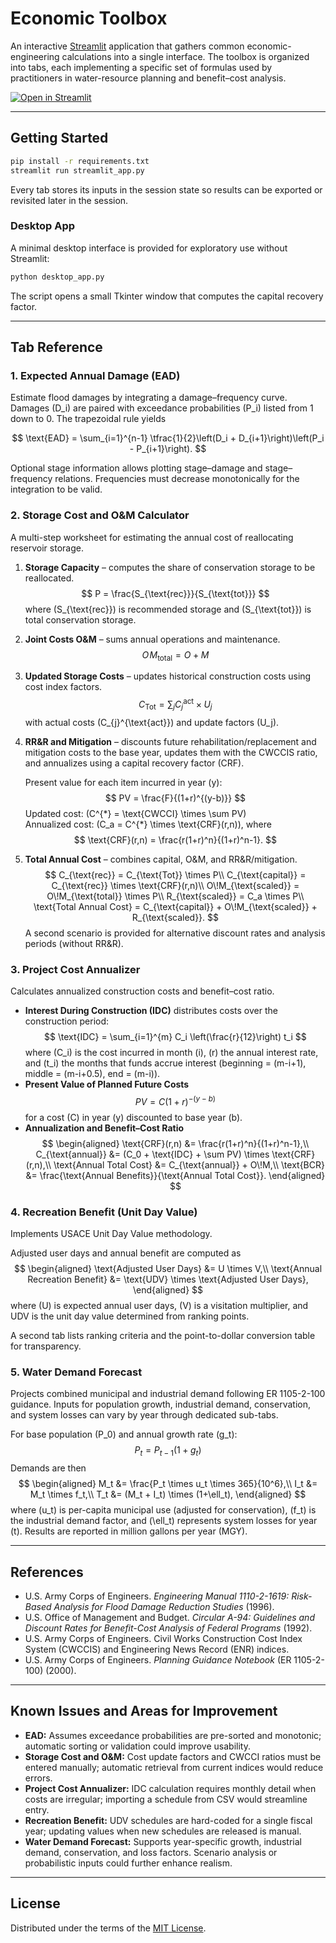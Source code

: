 # Economic Toolbox

An interactive [Streamlit](https://streamlit.io/) application that gathers common economic-engineering calculations into a single interface.  The toolbox is organized into tabs, each implementing a specific set of formulas used by practitioners in water-resource planning and benefit–cost analysis.

[![Open in Streamlit](https://static.streamlit.io/badges/streamlit_badge_black_white.svg)](https://blank-app-template.streamlit.app/)

---

## Getting Started

```bash
pip install -r requirements.txt
streamlit run streamlit_app.py
```

Every tab stores its inputs in the session state so results can be exported or revisited later in the session.

### Desktop App

A minimal desktop interface is provided for exploratory use without Streamlit:

```bash
python desktop_app.py
```

The script opens a small Tkinter window that computes the capital recovery factor.

---

## Tab Reference

### 1. Expected Annual Damage (EAD)
Estimate flood damages by integrating a damage–frequency curve.  Damages \(D_i\) are paired with exceedance probabilities \(P_i\) listed from 1 down to 0.  The trapezoidal rule yields

$$
\text{EAD} = \sum_{i=1}^{n-1} \tfrac{1}{2}\left(D_i + D_{i+1}\right)\left(P_i - P_{i+1}\right).
$$

Optional stage information allows plotting stage–damage and stage–frequency relations.  Frequencies must decrease monotonically for the integration to be valid.

### 2. Storage Cost and O&M Calculator
A multi-step worksheet for estimating the annual cost of reallocating reservoir storage.

1. **Storage Capacity** – computes the share of conservation storage to be reallocated.
   $$
   P = \frac{S_{\text{rec}}}{S_{\text{tot}}}
   $$
   where \(S_{\text{rec}}\) is recommended storage and \(S_{\text{tot}}\) is total conservation storage.

2. **Joint Costs O&M** – sums annual operations and maintenance.
   $$
   O\!M_{\text{total}} = O + M
   $$

3. **Updated Storage Costs** – updates historical construction costs using cost index factors.
   $$
   C_{\text{Tot}} = \sum_{j} C_{j}^{\text{act}} \times U_{j}
   $$
   with actual costs \(C_{j}^{\text{act}}\) and update factors \(U_j\).

4. **RR&R and Mitigation** – discounts future rehabilitation/replacement and mitigation costs to the base year, updates them with the CWCCIS ratio, and annualizes using a capital recovery factor (CRF).

   Present value for each item incurred in year \(y\):
   $$
   PV = \frac{F}{(1+r)^{(y-b)}}
   $$
   Updated cost: \(C^{\*} = \text{CWCCI} \times \sum PV\)  
   Annualized cost: \(C_a = C^{\*} \times \text{CRF}(r,n)\), where
   $$
   \text{CRF}(r,n) = \frac{r(1+r)^n}{(1+r)^n-1}.
   $$

5. **Total Annual Cost** – combines capital, O&M, and RR&R/mitigation.
   $$
   C_{\text{rec}} = C_{\text{Tot}} \times P\\
   C_{\text{capital}} = C_{\text{rec}} \times \text{CRF}(r,n)\\
   O\!M_{\text{scaled}} = O\!M_{\text{total}} \times P\\
   R_{\text{scaled}} = C_a \times P\\
   \text{Total Annual Cost} = C_{\text{capital}} + O\!M_{\text{scaled}} + R_{\text{scaled}}.
   $$
   A second scenario is provided for alternative discount rates and analysis periods (without RR&R).

### 3. Project Cost Annualizer
Calculates annualized construction costs and benefit–cost ratio.

* **Interest During Construction (IDC)** distributes costs over the construction period:
  $$
  \text{IDC} = \sum_{i=1}^{m} C_i \left(\frac{r}{12}\right) t_i
  $$
  where \(C_i\) is the cost incurred in month \(i\), \(r\) the annual interest rate, and \(t_i\) the months that funds accrue interest (beginning = \(m-i+1\), middle = \(m-i+0.5\), end = \(m-i\)).
* **Present Value of Planned Future Costs**
  $$
  PV = C (1+r)^{-(y-b)}
  $$
  for a cost \(C\) in year \(y\) discounted to base year \(b\).
* **Annualization and Benefit–Cost Ratio**
  $$
  \begin{aligned}
  \text{CRF}(r,n) &= \frac{r(1+r)^n}{(1+r)^n-1},\\
  C_{\text{annual}} &= (C_0 + \text{IDC} + \sum PV) \times \text{CRF}(r,n),\\
  \text{Annual Total Cost} &= C_{\text{annual}} + O\!M,\\
  \text{BCR} &= \frac{\text{Annual Benefits}}{\text{Annual Total Cost}}.
  \end{aligned}
  $$

### 4. Recreation Benefit (Unit Day Value)
Implements USACE Unit Day Value methodology.

Adjusted user days and annual benefit are computed as
$$
\begin{aligned}
\text{Adjusted User Days} &= U \times V,\\
\text{Annual Recreation Benefit} &= \text{UDV} \times \text{Adjusted User Days},
\end{aligned}
$$
where \(U\) is expected annual user days, \(V\) is a visitation multiplier, and UDV is the unit day value determined from ranking points.

A second tab lists ranking criteria and the point-to-dollar conversion table for transparency.

### 5. Water Demand Forecast
Projects combined municipal and industrial demand following ER 1105-2-100 guidance.  Inputs for population growth, industrial demand, conservation, and system losses can vary by year through dedicated sub-tabs.

For base population \(P_0\) and annual growth rate \(g_t\):
$$
P_t = P_{t-1} (1+g_t)
$$
Demands are then
$$
\begin{aligned}
M_t &= \frac{P_t \times u_t \times 365}{10^6},\\
I_t &= M_t \times f_t,\\
T_t &= (M_t + I_t) \times (1+\ell_t),
\end{aligned}
$$
where \(u_t\) is per-capita municipal use (adjusted for conservation), \(f_t\) is the industrial demand factor, and \(\ell_t\) represents system losses for year \(t\).  Results are reported in million gallons per year (MGY).

---

## References
- U.S. Army Corps of Engineers. *Engineering Manual 1110-2-1619: Risk-Based Analysis for Flood Damage Reduction Studies* (1996).
- U.S. Office of Management and Budget. *Circular A-94: Guidelines and Discount Rates for Benefit-Cost Analysis of Federal Programs* (1992).
- U.S. Army Corps of Engineers. Civil Works Construction Cost Index System (CWCCIS) and Engineering News Record (ENR) indices.
- U.S. Army Corps of Engineers. *Planning Guidance Notebook* (ER 1105-2-100) (2000).

---

## Known Issues and Areas for Improvement

- **EAD:** Assumes exceedance probabilities are pre-sorted and monotonic; automatic sorting or validation could improve usability.
- **Storage Cost and O&M:** Cost update factors and CWCCI ratios must be entered manually; automatic retrieval from current indices would reduce errors.
- **Project Cost Annualizer:** IDC calculation requires monthly detail when costs are irregular; importing a schedule from CSV would streamline entry.
- **Recreation Benefit:** UDV schedules are hard-coded for a single fiscal year; updating values when new schedules are released is manual.
- **Water Demand Forecast:** Supports year-specific growth, industrial demand, conservation, and loss factors. Scenario analysis or probabilistic inputs could further enhance realism.

---

## License

Distributed under the terms of the [MIT License](LICENSE).

